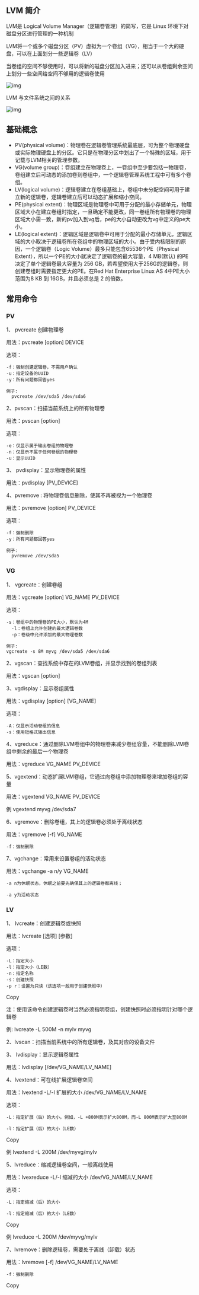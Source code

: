 ## LVM 简介

LVM是 Logical Volume Manager（逻辑卷管理）的简写，它是 Linux 环境下对磁盘分区进行管理的一种机制

LVM将一个或多个磁盘分区（PV）虚拟为一个卷组（VG），相当于一个大的硬盘，可以在上面划分一些逻辑卷（LV）

当卷组的空间不够使用时，可以将新的磁盘分区加入进来；还可以从卷组剩余空间上划分一些空间给空间不够用的逻辑卷使用

![img](.assets/LVM简介/20200504171743439.jpg)

LVM 与文件系统之间的关系

![img](.assets/LVM简介/20200504171743436.jpg)

## 基础概念

- PV(physical volume)：物理卷在逻辑卷管理系统最底层，可为整个物理硬盘或实际物理硬盘上的分区。它只是在物理分区中划出了一个特殊的区域，用于记载与LVM相关的管理参数。
- VG(volume group)：卷组建立在物理卷上，一卷组中至少要包括一物理卷，卷组建立后可动态的添加卷到卷组中，一个逻辑卷管理系统工程中可有多个卷组。
- LV(logical volume)：逻辑卷建立在卷组基础上，卷组中未分配空间可用于建立新的逻辑卷，逻辑卷建立后可以动态扩展和缩小空间。
- PE(physical extent)：物理区域是物理卷中可用于分配的最小存储单元，物理区域大小在建立卷组时指定，一旦确定不能更改，同一卷组所有物理卷的物理区域大小需一致，新的pv加入到vg后，pe的大小自动更改为vg中定义的pe大小。
- LE(logical extent)：逻辑区域是逻辑卷中可用于分配的最小存储单元，逻辑区域的大小取决于逻辑卷所在卷组中的物理区域的大小。由于受内核限制的原因，一个逻辑卷（Logic Volume）最多只能包含65536个PE（Physical Extent），所以一个PE的大小就决定了逻辑卷的最大容量，4 MB(默认) 的PE决定了单个逻辑卷最大容量为 256 GB，若希望使用大于256G的逻辑卷，则创建卷组时需要指定更大的PE。在Red Hat Enterprise Linux AS 4中PE大小范围为8 KB 到 16GB，并且必须总是 2 的倍数。

## 常用命令

### PV

1、 pvcreate 创建物理卷

用法：pvcreate [option] DEVICE

选项：

```none
-f：强制创建逻辑卷，不需用户确认
-u：指定设备的UUID
-y：所有问题都回答yes

例子:
  pvcreate /dev/sda5 /dev/sda6
```

2、pvscan：扫描当前系统上的所有物理卷

用法：pvscan [option]

选项：

```none
-e：仅显示属于输出卷组的物理卷
-n：仅显示不属于任何卷组的物理卷
-u：显示UUID
```

3、 pvdisplay：显示物理卷的属性

用法：pvdisplay [PV_DEVICE]

4、pvremove : 将物理卷信息删除，使其不再被视为一个物理卷

用法：pvremove [option] PV_DEVICE

选项：

```none
-f：强制删除
-y：所有问题都回答yes

例子:
  pvremove /dev/sda5
```

### VG

1、 vgcreate：创建卷组

用法：vgcreate [option] VG_NAME PV_DEVICE

选项：

```none
-s：卷组中的物理卷的PE大小，默认为4M
  -l：卷组上允许创建的最大逻辑卷数
  -p：卷级中允许添加的最大物理卷数

例子:
vgcreate -s 8M myvg /dev/sda5 /dev/sda6
```

2、vgscan：查找系统中存在的LVM卷组，并显示找到的卷组列表

用法：vgscan [option]

3、vgdisplay：显示卷组属性

用法：vgdisplay [option] [VG_NAME]

选项：

```none
-A：仅显示活动卷组的信息
-s：使用短格式输出信息
```

4、vgreduce：通过删除LVM卷组中的物理卷来减少卷组容量，不能删除LVM卷组中剩余的最后一个物理卷

用法：vgreduce VG_NAME PV_DEVICE

5、vgextend：动态扩展LVM卷组，它通过向卷组中添加物理卷来增加卷组的容量

用法：vgextend VG_NAME PV_DEVICE

例 vgextend myvg /dev/sda7

6、vgremove：删除卷组，其上的逻辑卷必须处于离线状态

用法：vgremove [-f] VG_NAME

```none
-f：强制删除
```

7、vgchange：常用来设置卷组的活动状态

用法：vgchange -a n/y VG_NAME

```none
-a n为休眠状态，休眠之前要先确保其上的逻辑卷都离线；

-a y为活动状态
```

### LV

1、 lvcreate：创建逻辑卷或快照

用法：lvcreate [选项] [参数]

选项：

```none
-L：指定大小
-l：指定大小（LE数）
-n：指定名称
-s：创建快照
-p r：设置为只读（该选项一般用于创建快照中）
```

Copy

注：使用该命令创建逻辑卷时当然必须指明卷组，创建快照时必须指明针对哪个逻辑卷

例: lvcreate -L 500M -n mylv myvg

2、lvscan：扫描当前系统中的所有逻辑卷，及其对应的设备文件

3、 lvdisplay：显示逻辑卷属性

用法：lvdisplay [/dev/VG_NAME/LV_NAME]

4、lvextend：可在线扩展逻辑卷空间

用法：lvextend -L/-l 扩展的大小 /dev/VG_NAME/LV_NAME

选项：

```none
-L：指定扩展（后）的大小。例如，-L +800M表示扩大800M，而-L 800M表示扩大至800M

-l：指定扩展（后）的大小（LE数）
```

Copy

例 lvextend -L 200M /dev/myvg/mylv

5、lvreduce：缩减逻辑卷空间，一般离线使用

用法：lvexreduce -L/-l 缩减的大小 /dev/VG_NAME/LV_NAME

选项：

```none
-L：指定缩减（后）的大小

-l：指定缩减（后）的大小（LE数）
```

Copy

例 lvreduce -L 200M /dev/myvg/mylv

7、lvremove：删除逻辑卷，需要处于离线（卸载）状态

用法：lvremove [-f] /dev/VG_NAME/LV_NAME

```none
-f：强制删除
```

Copy

